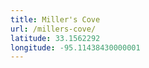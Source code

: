 ```yaml
---
title: Miller's Cove
url: /millers-cove/
latitude: 33.1562292
longitude: -95.11438430000001
---
```

